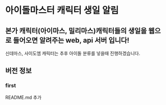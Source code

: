 # 아이돌마스터 캐릭터 생일 알림

## 본가 캐릭터(아이마스, 밀리마스)캐릭터들의 생일을 웹으로 들어오면 알려주는 web, api 서버 입니다!

신데마스, 사이도엠 캐릭터는 추후 아이돌 분류를 넣을때 진행하겠습니다.

## 버전 정보

### first

README.md 추가
